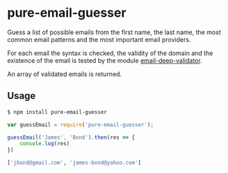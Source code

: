 # pure-email-guesser

Guess a list of possible emails from the first name, the last name, the most common email patterns and the most important email providers.

For each email the syntax is checked, the validity of the domain and the existence of the email is tested by the module [email-deep-validator](https://github.com/getconversio/email-deep-validator).

An array of validated emails is returned.
  
## Usage
```sh
$ npm install pure-email-guesser
```
```javascript
var guessEmail = require('pure-email-guesser');

guessEmail('James', 'Bond').then(res => {
    console.log(res)
})
```
```sh
['jbond@gmail.com', 'james-bond@yahoo.com']
```